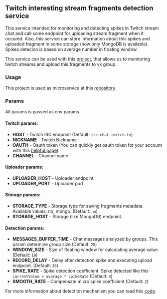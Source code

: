 ## Twitch interesting stream fragments detection service

This service intended for monitoring and detecting spikes in Twitch stream chat and call some endpoint for uploading stream fragment when it occured. Also, this service can store information about this spikes and uploaded fragment in some storage (now only MongoDB is available). Spikes detecion is based on average number in floating window.

This service can be used with this [project](https://github.com/dimorinny/twitch-interesting-fragments-frontend), that allows us to monitoring twitch streams and upload this fragments to vk group.

### Usage

This project is used as microservice at this [repository](https://github.com/dimorinny/twitch-interesting-fragments-frontend).

### Params

All params is passed as env params.

#### Twitch params:

* **HOST** - Twitch IRC endpoint (Default: `irc.chat.twitch.tv`)
* **NICKNAME** - Twitch Nickname
* **OAUTH** - Oauth token (You can quickly get oauth token for your account with this [helpful page](http://twitchapps.com/tmi/))
* **CHANNEL** - Channel name

#### Uploader params:

* **UPLOADER\_HOST** - Uploader endpoint
* **UPLOADER\_PORT** - Uploader port

#### Storage params:

* **STORAGE\_TYPE** - Storage type for saving fragments metadata. Available values: no, mongo. (Default: `no`)
* **STORAGE\_HOST** - Storage (like MongoDB) endpoint.

#### Detection params:

* **MESSAGES\_BUFFER\_TIME** - Chat messages analyzed by groups. This param determine group size (Default: `25`)
* **WINDOW\_SIZE** - Size of floating window for calculating average value. (Default: `10`)
* **RECORD\_DELAY** - Delay after detection spike and executing upload endpoint. (Default: `20`)
* **SPIKE\_RATE** - Spike detection coefficient. Spike detected like this `currentValue > average * spikeRate` (Default: `4`)
* **SMOOTH\_RATE** - Сompensate micro spike coefficient (Default: `2`)

For more information about detection mechanism you can read this [code](https://github.com/dimorinny/twitch-interesting-fragments/blob/master/detection/detection.go#L21-L62).
